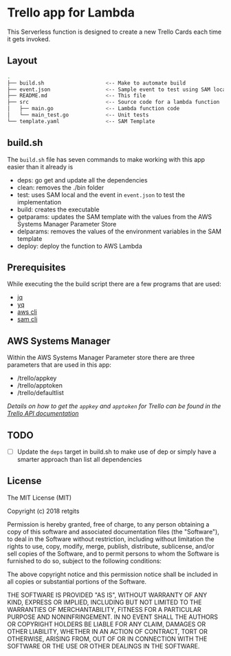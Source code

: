 # Trello app for Lambda

This Serverless function is designed to create a new Trello Cards each time it gets invoked.

## Layout
```bash
.
├── build.sh                    <-- Make to automate build
├── event.json                  <-- Sample event to test using SAM local
├── README.md                   <-- This file
├── src                         <-- Source code for a lambda function
│   ├── main.go                 <-- Lambda function code
│   └── main_test.go            <-- Unit tests
└── template.yaml               <-- SAM Template
```

## build.sh
The `build.sh` file has seven commands to make working with this app easier than it already is

* deps: go get and update all the dependencies
* clean: removes the ./bin folder
* test: uses SAM local and the event in `event.json` to test the implementation
* build: creates the executable
* getparams: updates the SAM template with the values from the AWS Systems Manager Parameter Store
* delparams: removes the values of the environment variables in the SAM template
* deploy: deploy the function to AWS Lambda

## Prerequisites
While executing the the build script there are a few programs that are used:

* [jq](https://stedolan.github.io/jq/)
* [yq](https://github.com/mikefarah/yq)
* [aws cli](https://github.com/aws/aws-cli)
* [sam cli](https://github.com/awslabs/aws-sam-cli)

## AWS Systems Manager
Within the AWS Systems Manager Parameter store there are three parameters that are used in this app:

* /trello/appkey
* /trello/apptoken
* /trello/defaultlist

_Details on how to get the `appkey` and `apptoken` for Trello can be found in the [Trello API documentation](https://trello.readme.io/docs/get-started)_

## TODO
- [ ] Update the `deps` target in build.sh to make use of dep or simply have a smarter approach than list all dependencies

## License
The MIT License (MIT)

Copyright (c) 2018 retgits

Permission is hereby granted, free of charge, to any person obtaining a copy
of this software and associated documentation files (the "Software"), to deal
in the Software without restriction, including without limitation the rights
to use, copy, modify, merge, publish, distribute, sublicense, and/or sell
copies of the Software, and to permit persons to whom the Software is
furnished to do so, subject to the following conditions:

The above copyright notice and this permission notice shall be included in all
copies or substantial portions of the Software.

THE SOFTWARE IS PROVIDED "AS IS", WITHOUT WARRANTY OF ANY KIND, EXPRESS OR
IMPLIED, INCLUDING BUT NOT LIMITED TO THE WARRANTIES OF MERCHANTABILITY,
FITNESS FOR A PARTICULAR PURPOSE AND NONINFRINGEMENT. IN NO EVENT SHALL THE
AUTHORS OR COPYRIGHT HOLDERS BE LIABLE FOR ANY CLAIM, DAMAGES OR OTHER
LIABILITY, WHETHER IN AN ACTION OF CONTRACT, TORT OR OTHERWISE, ARISING FROM,
OUT OF OR IN CONNECTION WITH THE SOFTWARE OR THE USE OR OTHER DEALINGS IN THE
SOFTWARE.